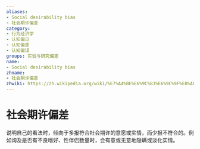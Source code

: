 ```yaml
---
aliases:
- Social desirability bias
- 社会期许偏差
category:
- 行为经济学
- 认知偏见
- 认知偏差
- 认知偏误
groups: 实验与研究偏差
name:
- Social desirability bias
zhname:
- 社会期许偏差
zhwiki: https://zh.wikipedia.org/wiki/%E7%A4%BE%E6%9C%83%E6%9C%9F%E8%A8%B1%E5%81%8F%E8%AA%A4
---
```


# 社会期许偏差

说明自己的看法时，倾向于多报符合社会期许的意愿或实情，而少报不符合的。例如询及是否有不良嗜好、性伴侣数量时，会有意或无意地隐瞒或淡化实情。
